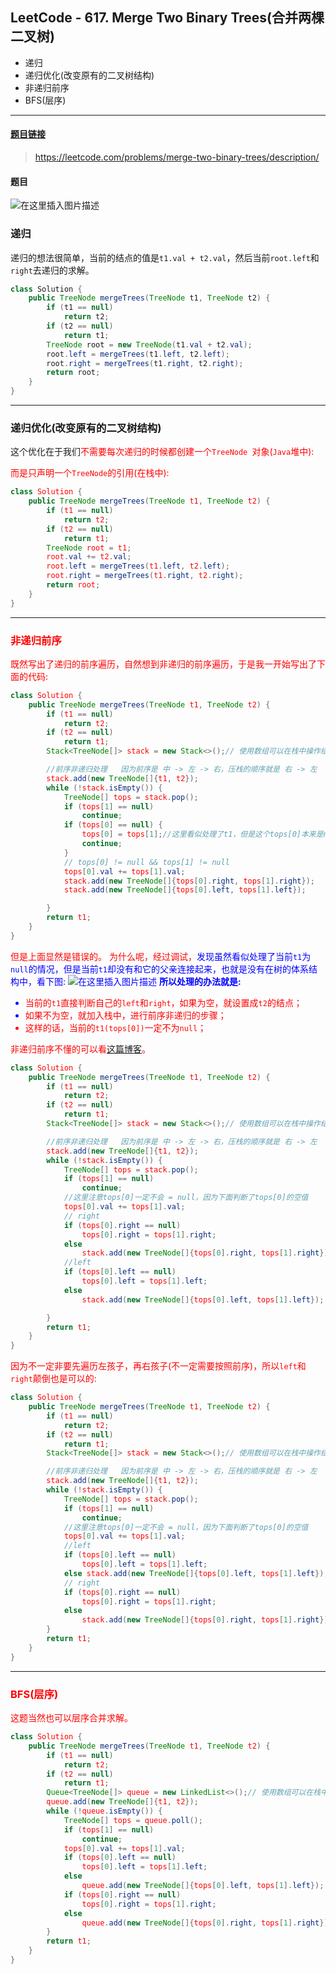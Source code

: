 ﻿## LeetCode - 617. Merge Two Binary Trees(合并两棵二叉树)
* 递归
* 递归优化(改变原有的二叉树结构)
* 非递归前序
* BFS(层序)

***
#### [题目链接](https://leetcode.com/problems/merge-two-binary-trees/description/)

> https://leetcode.com/problems/merge-two-binary-trees/description/

#### 题目
![在这里插入图片描述](images/617_t.png)
### 递归
递归的想法很简单，当前的结点的值是`t1.val + t2.val`，然后当前`root.left`和`right`去递归的求解。
```java
class Solution {
    public TreeNode mergeTrees(TreeNode t1, TreeNode t2) {
        if (t1 == null)
            return t2;
        if (t2 == null)
            return t1;
        TreeNode root = new TreeNode(t1.val + t2.val);
        root.left = mergeTrees(t1.left, t2.left);
        root.right = mergeTrees(t1.right, t2.right);
        return root;
    }
}
```
***
### 递归优化(改变原有的二叉树结构)
这个优化在于我们<font color = red>不需要每次递归的时候都创建一个`TreeNode `对象(`Java`堆中): 

而是只声明一个`TreeNode`的引用(在栈中): 
```java
class Solution {
    public TreeNode mergeTrees(TreeNode t1, TreeNode t2) {
        if (t1 == null)
            return t2;
        if (t2 == null)
            return t1;
        TreeNode root = t1;
        root.val += t2.val;
        root.left = mergeTrees(t1.left, t2.left);
        root.right = mergeTrees(t1.right, t2.right);
        return root;
    }
}
```
***
### 非递归前序
既然写出了递归的前序遍历，自然想到非递归的前序遍历，于是我一开始写出了下面的代码: 

```java
class Solution {
    public TreeNode mergeTrees(TreeNode t1, TreeNode t2) {
        if (t1 == null)
            return t2;
        if (t2 == null)
            return t1;
        Stack<TreeNode[]> stack = new Stack<>();// 使用数组可以在栈中操作结点

        //前序非递归处理   因为前序是 中 -> 左 -> 右，压栈的顺序就是 右 -> 左
        stack.add(new TreeNode[]{t1, t2});
        while (!stack.isEmpty()) {
            TreeNode[] tops = stack.pop();
            if (tops[1] == null)
                continue;
            if (tops[0] == null) {
                tops[0] = tops[1];//这里看似处理了t1，但是这个tops[0]本来是null，没有和它的父亲连接
                continue;
            }
            // tops[0] != null && tops[1] != null
            tops[0].val += tops[1].val;
            stack.add(new TreeNode[]{tops[0].right, tops[1].right});
            stack.add(new TreeNode[]{tops[0].left, tops[1].left});

        }
        return t1;
    }
}
```
但是上面显然是错误的。
为什么呢，经过调试，<font color = blue>发现虽然看似处理了当前`t1`为`null`的情况，但是当前`t1`却没有和它的父亲连接起来，也就是没有在树的体系结构中，看下图: 
![在这里插入图片描述](images/617_s.png)
**所以处理的办法就是:**
* <font color = red>当前的`t1`直接判断自己的`left`和`right`，如果为空，就设置成`t2`的结点；</font>
* <font color = red>如果不为空，就加入栈中，进行前序非递归的步骤；
* <font color = red>这样的话，当前的`t1(tops[0])`一定不为`null`；

非递归前序不懂的可以看[这篇博客](https://blog.csdn.net/zxzxzx0119/article/details/79808127#t2)。
```java
class Solution {
    public TreeNode mergeTrees(TreeNode t1, TreeNode t2) {
        if (t1 == null)
            return t2;
        if (t2 == null)
            return t1;
        Stack<TreeNode[]> stack = new Stack<>();// 使用数组可以在栈中操作结点

        //前序非递归处理   因为前序是 中 -> 左 -> 右，压栈的顺序就是 右 -> 左
        stack.add(new TreeNode[]{t1, t2});
        while (!stack.isEmpty()) {
            TreeNode[] tops = stack.pop();
            if (tops[1] == null)
                continue;
            //这里注意tops[0]一定不会 = null，因为下面判断了tops[0]的空值
            tops[0].val += tops[1].val;
            // right
            if (tops[0].right == null)
                tops[0].right = tops[1].right;
            else
                stack.add(new TreeNode[]{tops[0].right, tops[1].right});
            //left
            if (tops[0].left == null)
                tops[0].left = tops[1].left;
            else
                stack.add(new TreeNode[]{tops[0].left, tops[1].left});

        }
        return t1;
    }
}
```
因为不一定非要先遍历左孩子，再右孩子(不一定需要按照前序)，所以`left`和`right`颠倒也是可以的: 

```java
class Solution {
    public TreeNode mergeTrees(TreeNode t1, TreeNode t2) {
        if (t1 == null)
            return t2;
        if (t2 == null)
            return t1;
        Stack<TreeNode[]> stack = new Stack<>();// 使用数组可以在栈中操作结点

        //前序非递归处理   因为前序是 中 -> 左 -> 右，压栈的顺序就是 右 -> 左
        stack.add(new TreeNode[]{t1, t2});
        while (!stack.isEmpty()) {
            TreeNode[] tops = stack.pop();
            if (tops[1] == null)
                continue;
            //这里注意tops[0]一定不会 = null，因为下面判断了tops[0]的空值
            tops[0].val += tops[1].val;
            //left
            if (tops[0].left == null)
                tops[0].left = tops[1].left;
            else stack.add(new TreeNode[]{tops[0].left, tops[1].left});
            // right
            if (tops[0].right == null)
                tops[0].right = tops[1].right;
            else
                stack.add(new TreeNode[]{tops[0].right, tops[1].right});
        }
        return t1;
    }
}
```
***
### BFS(层序)
这题当然也可以层序合并求解。

```java
class Solution {
    public TreeNode mergeTrees(TreeNode t1, TreeNode t2) {
        if (t1 == null)
            return t2;
        if (t2 == null)
            return t1;
        Queue<TreeNode[]> queue = new LinkedList<>();// 使用数组可以在栈中操作结点
        queue.add(new TreeNode[]{t1, t2});
        while (!queue.isEmpty()) {
            TreeNode[] tops = queue.poll();
            if (tops[1] == null)
                continue;
            tops[0].val += tops[1].val;
            if (tops[0].left == null)
                tops[0].left = tops[1].left;
            else
                queue.add(new TreeNode[]{tops[0].left, tops[1].left});
            if (tops[0].right == null)
                tops[0].right = tops[1].right;
            else
                queue.add(new TreeNode[]{tops[0].right, tops[1].right});
        }
        return t1;
    }
}
```

 

